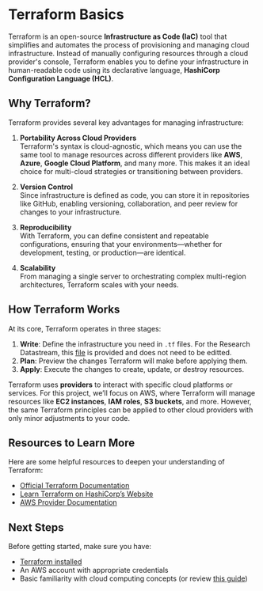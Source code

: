 # Terraform Basics

Terraform is an open-source **Infrastructure as Code (IaC)** tool that simplifies and automates the process of provisioning and managing cloud infrastructure. Instead of manually configuring resources through a cloud provider's console, Terraform enables you to define your infrastructure in human-readable code using its declarative language, **HashiCorp Configuration Language (HCL)**.

## Why Terraform?
Terraform provides several key advantages for managing infrastructure:
1. **Portability Across Cloud Providers**  
   Terraform's syntax is cloud-agnostic, which means you can use the same tool to manage resources across different providers like **AWS**, **Azure**, **Google Cloud Platform**, and many more. This makes it an ideal choice for multi-cloud strategies or transitioning between providers.

2. **Version Control**  
   Since infrastructure is defined as code, you can store it in repositories like GitHub, enabling versioning, collaboration, and peer review for changes to your infrastructure.

3. **Reproducibility**  
   With Terraform, you can define consistent and repeatable configurations, ensuring that your environments—whether for development, testing, or production—are identical.

4. **Scalability**  
   From managing a single server to orchestrating complex multi-region architectures, Terraform scales with your needs.

## How Terraform Works
At its core, Terraform operates in three stages:
1. **Write**: Define the infrastructure you need in `.tf` files. For the Research Datastream, this [file](https://github.com/CIROH-UA/ngen-datastream/blob/main/research_datastream/terraform/main.tf) is provided and does not need to be editted. 
2. **Plan**: Preview the changes Terraform will make before applying them.
3. **Apply**: Execute the changes to create, update, or destroy resources. 

Terraform uses **providers** to interact with specific cloud platforms or services. For this project, we’ll focus on AWS, where Terraform will manage resources like **EC2 instances**, **IAM roles**, **S3 buckets**, and more. However, the same Terraform principles can be applied to other cloud providers with only minor adjustments to your code.

## Resources to Learn More
Here are some helpful resources to deepen your understanding of Terraform:
- [Official Terraform Documentation](https://www.terraform.io/docs)
- [Learn Terraform on HashiCorp’s Website](https://learn.hashicorp.com/terraform)
- [AWS Provider Documentation](https://registry.terraform.io/providers/hashicorp/aws/latest/docs)

## Next Steps
Before getting started, make sure you have:
- [Terraform installed](https://developer.hashicorp.com/terraform/tutorials/aws-get-started/install-cli)
- An AWS account with appropriate credentials
- Basic familiarity with cloud computing concepts (or review [this guide](https://aws.amazon.com/what-is-cloud-computing/))

